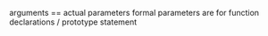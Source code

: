 arguments == actual parameters
formal parameters are for function declarations / prototype statement
